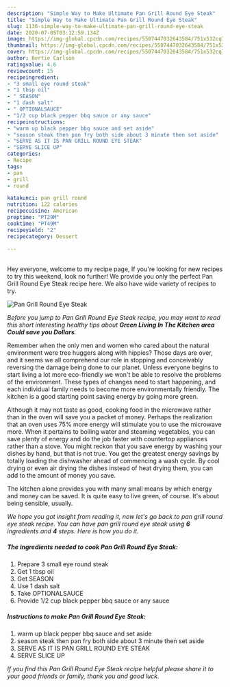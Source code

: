 ```yaml
---
description: "Simple Way to Make Ultimate Pan Grill Round Eye Steak"
title: "Simple Way to Make Ultimate Pan Grill Round Eye Steak"
slug: 1136-simple-way-to-make-ultimate-pan-grill-round-eye-steak
date: 2020-07-05T03:12:59.134Z
image: https://img-global.cpcdn.com/recipes/5507447032643584/751x532cq70/pan-grill-round-eye-steak-recipe-main-photo.jpg
thumbnail: https://img-global.cpcdn.com/recipes/5507447032643584/751x532cq70/pan-grill-round-eye-steak-recipe-main-photo.jpg
cover: https://img-global.cpcdn.com/recipes/5507447032643584/751x532cq70/pan-grill-round-eye-steak-recipe-main-photo.jpg
author: Bertie Carlson
ratingvalue: 4.6
reviewcount: 15
recipeingredient:
- "3 small eye round steak"
- "1 tbsp oil"
- " SEASON"
- "1 dash salt"
- " OPTIONALSAUCE"
- "1/2 cup black pepper bbq sauce or any sauce"
recipeinstructions:
- "warm up black pepper bbq sauce and set aside"
- "season steak then pan fry both side about 3 minute then set aside"
- "SERVE AS IT IS PAN GRILL ROUND EYE STEAK"
- "SERVE SLICE UP"
categories:
- Recipe
tags:
- pan
- grill
- round

katakunci: pan grill round 
nutrition: 122 calories
recipecuisine: American
preptime: "PT29M"
cooktime: "PT49M"
recipeyield: "2"
recipecategory: Dessert

---
```

<br>
Hey everyone, welcome to my recipe page, If you're looking for new recipes to try this weekend, look no further! We provide you only the perfect Pan Grill Round Eye Steak recipe here. We also have wide variety of recipes to try.
<br>


![Pan Grill Round Eye Steak](https://img-global.cpcdn.com/recipes/5507447032643584/751x532cq70/pan-grill-round-eye-steak-recipe-main-photo.jpg)

<i>Before you jump to Pan Grill Round Eye Steak recipe, you may want to read this short interesting healthy tips about 
<strong>Green Living In The Kitchen area Could save you Dollars</strong>.</i>
</br>

Remember when the only men and women who cared about the natural environment were tree huggers along with hippies? Those days are over, and it seems we all comprehend our role in stopping and conceivably reversing the damage being done to our planet. Unless everyone begins to start living a lot more eco-friendly we won't be able to resolve the problems of the environment. These types of changes need to start happening, and each individual family needs to become more environmentally friendly. The kitchen is a good starting point saving energy by going more green.

Although it may not taste as good, cooking food in the microwave rather than in the oven will save you a packet of money. Perhaps the realization that an oven uses 75% more energy will stimulate you to use the microwave more. When it pertains to boiling water and steaming vegetables, you can save plenty of energy and do the job faster with countertop appliances rather than a stove. You might reckon that you save energy by washing your dishes by hand, but that is not true. You get the greatest energy savings by totally loading the dishwasher ahead of commencing a wash cycle. By cool drying or even air drying the dishes instead of heat drying them, you can add to the amount of money you save.

The kitchen alone provides you with many small means by which energy and money can be saved. It is quite easy to live green, of course. It's about being sensible, usually.


<i>We hope you got insight from reading it, now let's go back to pan grill round eye steak recipe. You can have pan grill round eye steak using <strong>6</strong> ingredients and <strong>4</strong> steps. Here is how you do it.
</i>

##### The ingredients needed to cook Pan Grill Round Eye Steak:

1. Prepare 3 small eye round steak
1. Get 1 tbsp oil
1. Get  SEASON
1. Use 1 dash salt
1. Take  OPTIONALSAUCE
1. Provide 1/2 cup black pepper bbq sauce or any sauce


##### Instructions to make Pan Grill Round Eye Steak:

1. warm up black pepper bbq sauce and set aside
1. season steak then pan fry both side about 3 minute then set aside
1. SERVE AS IT IS PAN GRILL ROUND EYE STEAK
1. SERVE SLICE UP


<i>If you find this Pan Grill Round Eye Steak recipe helpful please share it to your good friends or family, thank you and good luck.</i>
